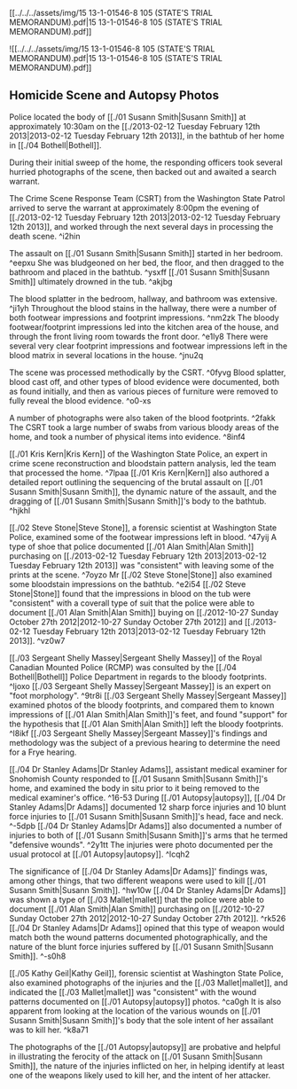 [[../../../assets/img/15 13-1-01546-8 105 (STATE'S TRIAL MEMORANDUM).pdf|15 13-1-01546-8 105 (STATE'S TRIAL MEMORANDUM).pdf]]

![[../../../assets/img/15 13-1-01546-8 105 (STATE'S TRIAL MEMORANDUM).pdf|15 13-1-01546-8 105 (STATE'S TRIAL MEMORANDUM).pdf]]

## Homicide Scene and Autopsy Photos

Police located the body of [[./01 Susann Smith|Susann Smith]] at approximately 10:30am on the [[./2013-02-12 Tuesday February 12th 2013|2013-02-12 Tuesday February 12th 2013]], in the bathtub of her home in [[./04 Bothell|Bothell]].

During their initial sweep of the home, the responding officers took several hurried photographs of the scene, then backed out and awaited a search warrant.

The Crime Scene Response Team (CSRT) from the Washington State Patrol arrived to serve the warrant at approximately 8:00pm the evening of [[./2013-02-12 Tuesday February 12th 2013|2013-02-12 Tuesday February 12th 2013]], and worked through the next several days in processing the death scene. ^i2hin

The assault on [[./01 Susann Smith|Susann Smith]] started in her bedroom. ^eepxu
She was bludgeoned on her bed, the floor, and then dragged to the bathroom and placed in the bathtub. ^ysxff
[[./01 Susann Smith|Susann Smith]] ultimately drowned in the tub. ^akjbg

The blood splatter in the bedroom, hallway, and bathroom was extensive. ^ji1yh
Throughout the blood stains in the hallway, there were a number of both footwear impressions and footprint impressions. ^nm2zk
The bloody footwear/footprint impressions led into the kitchen area of the house, and through the front living room towards the front door. ^e1ly8
There were several very clear footprint impressions and footwear impressions left in the blood matrix in several locations in the house. ^jnu2q

The scene was processed methodically by the CSRT. ^0fyvg
Blood splatter, blood cast off, and other types of blood evidence were documented, both as found initially, and then as various pieces of furniture were removed to fully reveal the blood evidence. ^o0-xs

A number of photographs were also taken of the blood footprints. ^2fakk
The CSRT took a large number of swabs from various bloody areas of the home, and took a number of physical items into evidence. ^8inf4

[[./01 Kris Kern|Kris Kern]] of the Washington State Police, an expert in crime scene reconstruction and bloodstain pattern analysis, led the team that processed the home. ^7lpaa
[[./01 Kris Kern|Kern]] also authored a detailed report outlining the sequencing of the brutal assault on [[./01 Susann Smith|Susann Smith]], the dynamic nature of the assault, and the dragging of [[./01 Susann Smith|Susann Smith]]'s body to the bathtub. ^hjkhl

[[./02 Steve Stone|Steve Stone]], a forensic scientist at Washington State Police, examined some of the footwear impressions left in blood. ^47yij
A type of shoe that police documented [[./01 Alan Smith|Alan Smith]] purchasing on [[./2013-02-12 Tuesday February 12th 2013|2013-02-12 Tuesday February 12th 2013]] was "consistent" with leaving some of the prints at the scene. ^7oyzo
Mr [[./02 Steve Stone|Stone]] also examined some bloodstain impressions on the bathtub. ^e2i54
[[./02 Steve Stone|Stone]] found that the impressions in blood on the tub were "consistent" with a coverall type of suit that the police were able to document [[./01 Alan Smith|Alan Smith]] buying on [[./2012-10-27 Sunday October 27th 2012|2012-10-27 Sunday October 27th 2012]] and [[./2013-02-12 Tuesday February 12th 2013|2013-02-12 Tuesday February 12th 2013]]. ^vz0w7

[[./03 Sergeant Shelly Massey|Sergeant Shelly Massey]] of the Royal Canadian Mounted Police (RCMP) was consulted by the [[./04 Bothell|Bothell]] Police Department in regards to the bloody footprints. ^ljoxo
[[./03 Sergeant Shelly Massey|Sergeant Massey]] is an expert on "foot morphology". ^9tr8i
[[./03 Sergeant Shelly Massey|Sergeant Massey]] examined photos of the bloody footprints, and compared them to known impressions of [[./01 Alan Smith|Alan Smith]]'s feet, and found "support" for the hypothesis that [[./01 Alan Smith|Alan Smith]] left the bloody footprints. ^l8ikf
[[./03 Sergeant Shelly Massey|Sergeant Massey]]'s findings and methodology was the subject of a previous hearing to determine the need for a Frye hearing.

[[./04 Dr Stanley Adams|Dr Stanley Adams]], assistant medical examiner for Snohomish County responded to [[./01 Susann Smith|Susann Smith]]'s home, and examined the body in situ prior to it being removed to the medical examiner's office. ^16-53
During [[./01 Autopsy|autopsy]], [[./04 Dr Stanley Adams|Dr Adams]] documented 12 sharp force injuries and 10 blunt force injuries to [[./01 Susann Smith|Susann Smith]]'s head, face and neck. ^-5dpb
[[./04 Dr Stanley Adams|Dr Adams]] also documented a number of injuries to both of [[./01 Susann Smith|Susann Smith]]'s arms that he termed "defensive wounds". ^2y1tt
The injuries were photo documented per the usual protocol at [[./01 Autopsy|autopsy]]. ^lcqh2

The significance of [[./04 Dr Stanley Adams|Dr Adams]]' findings was, among other things, that two different weapons were used to kill [[./01 Susann Smith|Susann Smith]]. ^hw10w
[[./04 Dr Stanley Adams|Dr Adams]] was shown a type of [[./03 Mallet|mallet]] that the police were able to document [[./01 Alan Smith|Alan Smith]] purchasing on [[./2012-10-27 Sunday October 27th 2012|2012-10-27 Sunday October 27th 2012]]. ^rk526
[[./04 Dr Stanley Adams|Dr Adams]] opined that this type of weapon would match both the wound patterns documented photographically, and the nature of the blunt force injuries suffered by [[./01 Susann Smith|Susann Smith]]. ^-s0h8

[[./05 Kathy Geil|Kathy Geil]], forensic scientist at Washington State Police, also examined photographs of the injuries and the [[./03 Mallet|mallet]], and indicated the [[./03 Mallet|mallet]] was "consistent" with the wound patterns documented on [[./01 Autopsy|autopsy]] photos. ^ca0gh
It is also apparent from looking at the location of the various wounds on [[./01 Susann Smith|Susann Smith]]'s body that the sole intent of her assailant was to kill her. ^k8a71

The photographs of the [[./01 Autopsy|autopsy]] are probative and helpful in illustrating the ferocity of the attack on [[./01 Susann Smith|Susann Smith]], the nature of the injuries inflicted on her, in helping identify at least one of the weapons likely used to kill her, and the intent of her attacker.